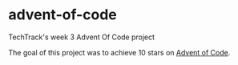 # advent-of-code
TechTrack's week 3 Advent Of Code project

The goal of this project was to achieve 10 stars on [Advent of Code](http://adventofcode.com/).
